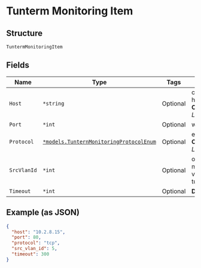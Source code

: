 
# Tunterm Monitoring Item

## Structure

`TuntermMonitoringItem`

## Fields

| Name | Type | Tags | Description |
|  --- | --- | --- | --- |
| `Host` | `*string` | Optional | can be ip, ipv6, hostname<br>**Constraints**: *Minimum Length*: `1` |
| `Port` | `*int` | Optional | when `protocol`==`tcp` |
| `Protocol` | [`*models.TunternMonitoringProtocolEnum`](../../doc/models/tuntern-monitoring-protocol-enum.md) | Optional | enum: `arp`, `ping`, `tcp`<br>**Constraints**: *Minimum Length*: `1` |
| `SrcVlanId` | `*int` | Optional | optional source for the monitoring check, vlan_id configured in tunterm_other_ip_configs |
| `Timeout` | `*int` | Optional | **Default**: `300` |

## Example (as JSON)

```json
{
  "host": "10.2.8.15",
  "port": 80,
  "protocol": "tcp",
  "src_vlan_id": 5,
  "timeout": 300
}
```

